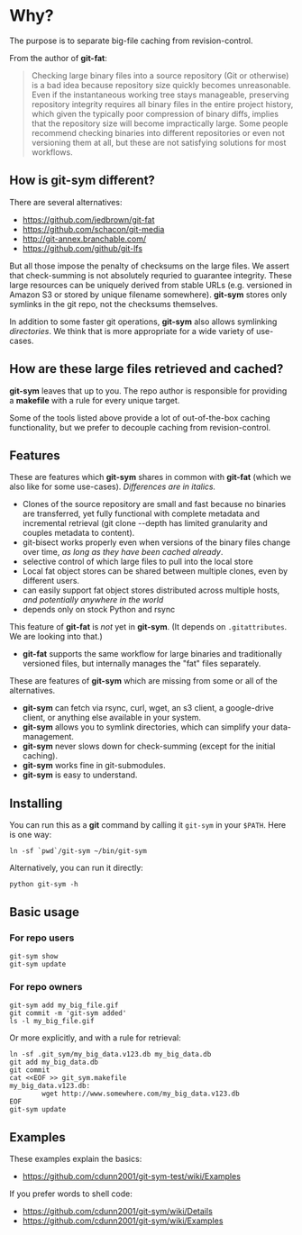 # Why?
The purpose is to separate big-file caching from revision-control.

From the author of **git-fat**:
> Checking large binary files into a source repository (Git or otherwise) is a bad idea because repository size quickly becomes unreasonable. Even if the instantaneous working tree stays manageable, preserving repository integrity requires all binary files in the entire project history, which given the typically poor compression of binary diffs, implies that the repository size will become impractically large. Some people recommend checking binaries into different repositories or even not versioning them at all, but these are not satisfying solutions for most workflows.

## How is **git-sym** different?
There are several alternatives:
  * https://github.com/jedbrown/git-fat
  * https://github.com/schacon/git-media
  * http://git-annex.branchable.com/
  * https://github.com/github/git-lfs

But all those impose the penalty of checksums on the large files. We assert that check-summing is not absolutely requried to guarantee integrity. These large resources can be uniquely derived from stable URLs (e.g. versioned in Amazon S3 or stored by unique filename somewhere). **git-sym** stores only symlinks in the git repo, not the checksums themselves.

In addition to some faster git operations, **git-sym** also allows symlinking *directories*. We think that is more appropriate for a wide variety of use-cases.

## How are these large files retrieved and cached?
**git-sym** leaves that up to you. The repo author is responsible for providing a **makefile** with a rule for every unique target.

Some of the tools listed above provide a lot of out-of-the-box caching functionality, but we prefer to decouple caching from revision-control.

## Features
These are features which **git-sym** shares in common with **git-fat** (which we also like for some use-cases). *Differences are in italics.*
* Clones of the source repository are small and fast because no binaries are transferred, yet fully functional with complete metadata and incremental retrieval (git clone --depth has limited granularity and couples metadata to content).
* git-bisect works properly even when versions of the binary files change over time, *as long as they have been cached already*.
* selective control of which large files to pull into the local store
* Local fat object stores can be shared between multiple clones, even by different users.
* can easily support fat object stores distributed across multiple hosts, *and potentially anywhere in the world*
* depends only on stock Python and rsync

This feature of **git-fat** is *not* yet in **git-sym**. (It depends on `.gitattributes`. We are looking into that.)
* **git-fat** supports the same workflow for large binaries and traditionally versioned files, but internally manages the "fat" files separately.

These are features of **git-sym** which are missing from some or all of the alternatives.
* **git-sym** can fetch via rsync, curl, wget, an s3 client, a google-drive client, or anything else available in your system.
* **git-sym** allows you to symlink directories, which can simplify your data-management.
* **git-sym** never slows down for check-summing (except for the initial caching).
* **git-sym** works fine in git-submodules.
* **git-sym** is easy to understand.

## Installing
You can run this as a **git** command by calling it `git-sym`
in your `$PATH`. Here is one way:
```
ln -sf `pwd`/git-sym ~/bin/git-sym
```
Alternatively, you can run it directly:
```
python git-sym -h
```

## Basic usage
### For repo users
```
git-sym show
git-sym update
```
### For repo owners
```
git-sym add my_big_file.gif
git commit -m 'git-sym added'
ls -l my_big_file.gif
```
Or more explicitly, and with a rule for retrieval:
```
ln -sf .git_sym/my_big_data.v123.db my_big_data.db
git add my_big_data.db
git commit
cat <<EOF >> git_sym.makefile
my_big_data.v123.db:
        wget http://www.somewhere.com/my_big_data.v123.db
EOF
git-sym update
```

## Examples
These examples explain the basics:

* <https://github.com/cdunn2001/git-sym-test/wiki/Examples>

If you prefer words to shell code:
* <https://github.com/cdunn2001/git-sym/wiki/Details>
* <https://github.com/cdunn2001/git-sym/wiki/Examples>
